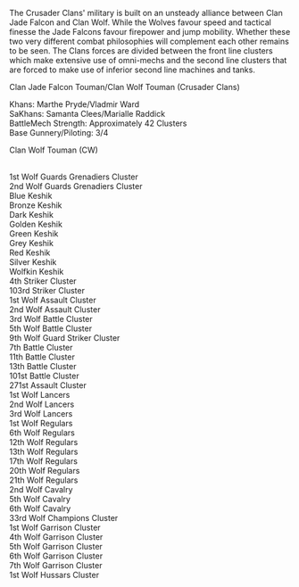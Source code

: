 The Crusader Clans' military is built on an unsteady alliance between Clan Jade Falcon and Clan Wolf. While the Wolves favour speed and tactical finesse the Jade Falcons favour firepower and jump mobility. Whether these two very different combat philosophies will complement each other remains to be seen. The Clans forces are divided between the front line clusters which make extensive use of omni-mechs and the second line clusters that are forced to make use of inferior second line machines and tanks.


Clan Jade Falcon Touman/Clan Wolf Touman (Crusader Clans)

Khans: Marthe Pryde/Vladmir Ward
<br>SaKhans: Samanta Clees/Marialle Raddick
<br>BattleMech Strength: Approximately 42 Clusters
<br>Base Gunnery/Piloting: 3/4

Clan Wolf Touman (CW)

<br>1st Wolf Guards Grenadiers Cluster
<br>2nd Wolf Guards Grenadiers Cluster
<br>Blue Keshik
<br>Bronze Keshik
<br>Dark Keshik
<br>Golden Keshik
<br>Green Keshik
<br>Grey Keshik
<br>Red Keshik
<br>Silver Keshik
<br>Wolfkin Keshik
<br>4th Striker Cluster
<br>103rd Striker Cluster 
<br>1st Wolf Assault Cluster 
<br>2nd Wolf Assault Cluster 
<br>3rd Wolf Battle Cluster 
<br>5th Wolf Battle Cluster 
<br>9th Wolf Guard Striker Cluster 
<br>7th Battle Cluster 
<br>11th Battle Cluster 
<br>13th Battle Cluster 
<br>101st Battle Cluster
<br>271st Assault Cluster 
<br>1st Wolf Lancers 
<br>2nd Wolf Lancers 
<br>3rd Wolf Lancers 
<br>1st Wolf Regulars
<br>6th Wolf Regulars
<br>12th Wolf Regulars
<br>13th Wolf Regulars
<br>17th Wolf Regulars
<br>20th Wolf Regulars
<br>21th Wolf Regulars
<br>2nd Wolf Cavalry
<br>5th Wolf Cavalry
<br>6th Wolf Cavalry
<br>33rd Wolf Champions Cluster
<br>1st Wolf Garrison Cluster
<br>4th Wolf Garrison Cluster
<br>5th Wolf Garrison Cluster
<br>6th Wolf Garrison Cluster
<br>7th Wolf Garrison Cluster
<br>1st Wolf Hussars Cluster



